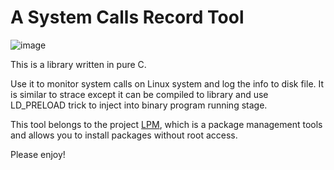 # A System Calls Record Tool 
![image](https://travis-ci.org/JasonYangShadow/LPM_LIB.svg?branch=master)

This is a library written in pure C.

Use it to monitor system calls on Linux system and log the info to disk file. It is similar to strace except it can be compiled to library and use LD_PRELOAD trick to inject into binary program running stage.

This tool belongs to the project [LPM](https://lpm.bio), which is a package management tools and allows you to install packages without root access.

Please enjoy!
